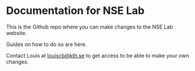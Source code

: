 # Documentation for NSE Lab

This is the Github repo where you can make changes to the NSE Lab website.

Guides on how to do so are here.

Contact Louis at louiscb@kth.se to get access to be able to make your own changes.
